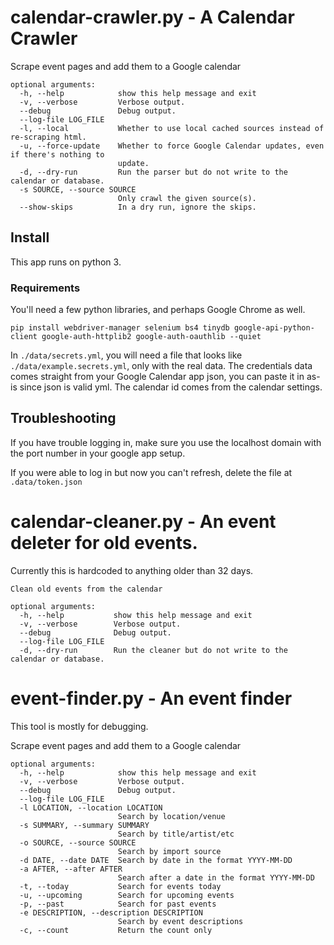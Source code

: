 # calendar-crawler.py - A Calendar Crawler

Scrape event pages and add them to a Google calendar

```
optional arguments:
  -h, --help            show this help message and exit
  -v, --verbose         Verbose output.
  --debug               Debug output.
  --log-file LOG_FILE
  -l, --local           Whether to use local cached sources instead of re-scraping html.
  -u, --force-update    Whether to force Google Calendar updates, even if there's nothing to
                        update.
  -d, --dry-run         Run the parser but do not write to the calendar or database.
  -s SOURCE, --source SOURCE
                        Only crawl the given source(s).
  --show-skips          In a dry run, ignore the skips.

```

## Install
This app runs on python 3.

### Requirements
You'll need a few python libraries, and perhaps Google Chrome as well.

```
pip install webdriver-manager selenium bs4 tinydb google-api-python-client google-auth-httplib2 google-auth-oauthlib --quiet
```

In `./data/secrets.yml`, you will need a file that looks like `./data/example.secrets.yml`, only with the real data. The credentials data comes straight from your Google Calendar app json, you can paste it in as-is since json is valid yml. The calendar id comes from the calendar settings.

## Troubleshooting

If you have trouble logging in, make sure you use the localhost domain with the port number in your google app setup.

If you were able to log in but now you can't refresh, delete the file at `.data/token.json`


# calendar-cleaner.py - An event deleter for old events.

Currently this is hardcoded to anything older than 32 days.

```
Clean old events from the calendar

optional arguments:
  -h, --help           show this help message and exit
  -v, --verbose        Verbose output.
  --debug              Debug output.
  --log-file LOG_FILE
  -d, --dry-run        Run the cleaner but do not write to the calendar or database.
```


# event-finder.py - An event finder

This tool is mostly for debugging.

Scrape event pages and add them to a Google calendar

```
optional arguments:
  -h, --help            show this help message and exit
  -v, --verbose         Verbose output.
  --debug               Debug output.
  --log-file LOG_FILE
  -l LOCATION, --location LOCATION
                        Search by location/venue
  -s SUMMARY, --summary SUMMARY
                        Search by title/artist/etc
  -o SOURCE, --source SOURCE
                        Search by import source
  -d DATE, --date DATE  Search by date in the format YYYY-MM-DD
  -a AFTER, --after AFTER
                        Search after a date in the format YYYY-MM-DD
  -t, --today           Search for events today
  -u, --upcoming        Search for upcoming events
  -p, --past            Search for past events
  -e DESCRIPTION, --description DESCRIPTION
                        Search by event descriptions
  -c, --count           Return the count only
```
